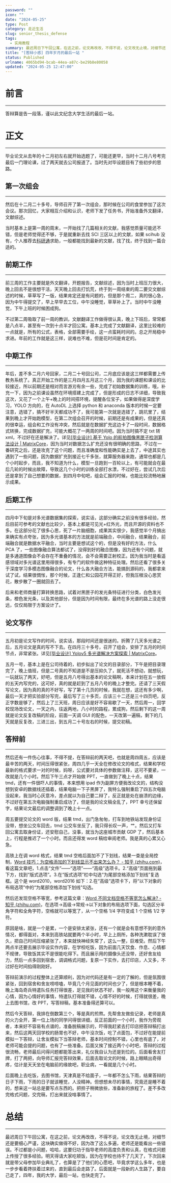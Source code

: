 ```yaml
---
password: ""
icon: ""
date: "2024-05-25"
type: Post
category: 走近生活
slug: senior_thesis_defense
tags:
  - 实用教程
summary: 最迟周日下午回公寓，在这之前，论文再改改，不得不说，论文改无止境，对细节还是要细心严谨，这块确实做得不好，因为改了这么多遍，老师还是能看出一些错误。不过都是小问题，哈哈，这要归功于指导老师的高度负责和认真，在格式问题上传授了很多经验。明天得请大家吃顿饭，因为在学校也待不了几天了，下次回来就是带父母参加毕业典礼了，也算是了了他们的心愿吧，毕竟求学这么多年，也是一步步看着搀扶着过来的，直到最后会走路了。后面就是一段新的人生路了，要自己走了，四年，我的大学，最后一站，也快走完了。
title: "[答辩小感] 四年岁月的最后一站 "
status: Published
urlname: 4065bd94-bcab-44ea-a87c-be29b8e80058
updated: "2024-05-25 12:47:00"
---
```


# 前言

---

答辩算是告一段落，谨以此文纪念大学生活的最后一站。

# 正文

---

毕业论文从去年的十二月初左右就开始选题了，可能还更早，当时十二月八号考完最后一门理论课，过了两天就去公司报道了。当时先对毕设题目有了些初步的思路。

## 第一次组会

---

然后在十二月二十多号，导师召开了第一次组会，那时候在公司的食堂参加了这次会议。那次回忆，大家相互介绍和认识，老师下发了任务书，开始准备外文翻译，文献综述。

当时基本上是第一周的周末，一开始找了几篇相关的文献，我感觉质量可能还不错，但是老师觉得还不够，于是就重新去找 SCI 三区以上的文献，如果 scihub 没有，个人推荐去[科研通](https://www.ablesci.com/)求助，一般都能找到最新的文献，找了找，终于找到一篇合适的。

## 前期工作

---

前三周的工作主要就是外文翻译，开题报告，文献综述，因为当时上班压力很大，晚上回去不是很想干活，天天晚上回去打饥荒，终于到一周结束的周二要交文献综述的时候，草草写了一版，结果肯定还是有问题的，但是那个周二，真的很心急，因为中午得提交了，早上早早去工位，中午没睡觉，草草补上了。当时中午没睡觉，下午上班的时候困成狗。

不过第二周吸取了前一周的教训，文献翻译工作做得很认真，晚上下班后，常常都是八点半，甚至有一次到十点半才回公寓。基本上完成了文献翻译，这里比较难的一点就是，所有的公式，表格，全部需要手绘，这一点蛮耗时间的。总之开局稳中求进。年前的工作就是这三样，说难也不难，但是花时间是肯定的。

## 中期工作

---

年后，差不多二月六号回家，二月二十号回公司，二月底应该是这三样都需要上传教务系统了。真正开始工作的是三月四月五月这三个月，因为我的课题和课设的比较接近，所以前期还是相对而言游刃有余一些，完成了初始数据集的训练，哦，补充一下，因为之前课设虽然在环境搭建上完成了，但是形成的日志不详细，导致我这次，又花了一个上午+晚上的时间搭环境，提醒各位宝子，如果做得是深度学习，YOLO 方向的，在 AutoDL 上选择 python 和 anaconda 版本的时候一定要注意，选错了，搞不好半天都成功不了，我可能第一次就是选错了，跳坑里了，结果到晚上才开始跑模型，在第二次组会召开的时候，前期还是有成果的，但是还真的很幸运，组会和工作没有冲突，然后就是在数据扩充这边卡了一段时间，数据格式转换，完成数据扩充，可能大概花了一两周的时间吧。因为当时搞不定 txt 转 xml，不过好在还是解决了。详见[[毕业设计] 基于 Yolo 的航拍图像黑匣子检测算法设计 | MatrixCore](https://matrixcore.top/article/Graduation-Design)，因为当时对数据怎么扩充还没有很明确的思路，不过在一番研究之后，还是攻克了这个问题，而且准确度和性能确实是上去了，中途其实也遇到了一些问题，因为数据扩充到接近七千多张，就算服务器来跑，通常也都是几个小时起步，而且，我不知道为什么，模型一旦跑到一百轮以上，有可能就会在最后几轮的时候出故障，导致这几个小时的训练全部打水漂，不过好在，尝试几次后还是拿到了自己想要的数据，到四月中旬吧，组会汇报的时候，也能比较流畅地展示成果。

## 后期工作

---

四月中下旬是对多光谱数据集的探索，说实话，这部分确实之前没有很多经验，然后目前可参考的文献也比较少，基本上都是可见光+红外光，而且开源的资料也不多。在这部分花了很多心思，死了一片脑细胞，成果其实很少，我感觉半个月搞出来确实有点夸张，因为多光谱基本的方法就是前端融合，中间融合，结果融合，前端融合就是数据水平融合，当时主要是想试这个的，但是没有好的方法，什么 PCA 了，一些图像融合算法都试了，没得到好的融合图像，因为还有个问题，就是多通道图像会不会存在不重叠的情况，会不会需要正射校正。因为我当时是看遥感领域对多光谱这里用得很多，有专门的软件做这种特征处理。然后还看了很多关于深度学习多模态图像融合的论文，什么各大融合方法，能搞到源码的，我都拿来试了试，结果很惆怅，那个时候，正逢仁和公园花开得正好，但我压根没心思赏花，散步散了一圈就回去了。

后来和老师商量打算转换思路，试着对黑匣子的发光条特征进行分类，白色发光条，橙色发光条，以及其他部分，但是因为时间有限，最终在多光谱的路上没走很远，仅仅局限于方案设计了。

## 论文写作

---

五月初是论文写作的时间，说实话，那段时间还是很迷的。折腾了几天多光谱之后，五月论文是真的写不下去。在四月三十多号，召开了组会，安排了五月的时间节点，非常紧张。详见[[毕业设计] Yolov5 多光谱解决方案探索 | MatrixCore](https://matrixcore.top/article/Yolov5_multispectral)。

五月一号，基本上是在公司待着的，初步拟出了论文的目录部分，下午是把目录理完了，晚上值班，但是二号真的不知道是不是压抑久了，就死活不想动，就想玩，一玩就玩了两天，好吧，但是五月八号得出基本的论文稿啊，本来计划在五一放假的五天内写完的，这可好，真的就是赶到了五月八号的晚上才整完。还请了三天假写论文，因为真的真的不好写，写了第十几页的时候，我就在想，这还有多少啊，最后一天才把实验部分写完，最后写了三十多页，应该三十二还是三十四页吧，反正字数是够了，然后上了三天班，周日应该是好不容易歇了一天，然后周一，回学校现场改论文，一天之内，往返两地，八小时的路程，累成狗，然后剩下的这一周就是论文反复改稿的阶段，前面一天调 GUI 的配色，一天改第一遍稿，剩下的几天就是反复改，三进三出，到五月二十号左右的时候，提交初稿。

## 答辩前

---

然后还有一件伤心往事，不得不提，在答辩前的两天吧，也就是周四周五，应该是最辛苦的两天，时间压得很紧张，周四几乎一天全在修改论文的格式，结果和学校最新的格式要求一对的时候，妈呀，公式要对具体的参数做注释，这可不要紧，一改就是几个小时。然后下午三点才开始做 PPT，一直做到了晚上十点，结果 tmd，还有一件很吓人的事情，本来想用 ipad 作为副屏方便我改论文的，结构没想到安卓的数据线还插着，结果电脑一下子黑屏了，我特么强制重启了四五次电脑没起来，我当时心灰意冷，差点就以为自己要二辩了，反正就是处在崩溃的边缘，不过好在第五次电脑强制重启成功了，但是我的论文稿全乱了，PPT 幸亏还保留字，结果论文最后的调整调到了晚上十一点。

周五要提交论文的 word 版，结果 tmd，出门急匆匆，打车到地铁站发现身份证没带，想坐公交车回去，tmd 公交车坐反了，我只得长叹一声，艹。然后又打车回公寓去取身份证，还安慰自己，没事，就当为这座城市贡献 GDP 了，然后基本上，行程是推迟了一个小时。而且还得发 word 稿给审阅老师。我是真的心累又心急。

高铁上在调 word 格式，结果 tmd 空格后面加不了下划线，结果一查是全局控制，[Word 技巧：为空格添加的下划线显示不出来怎么办？ - 知乎 (zhihu.com)](https://zhuanlan.zhihu.com/p/347966130)，看这篇文章吧，1.点击“文件”——“选项”——“高级”选项卡。2.“高级”页面拖到最下方，找到“版式选项”。3.在“版式选项”栏中勾选“为尾部空格添加下划线”复选框。这个是 word2010，word2016 如下：2.在“高级”选项卡下，将“以下对象的布局选项”中的“为尾部空格添加下划线”勾选。

然后还发现空格不等宽，参考这篇文章：[Word 不同文档空格不等宽怎么解决? - 知乎 (zhihu.com)](https://www.zhihu.com/question/584369116)，在选项->高级->常规->以下对象的布局选项下面，勾选区分半角字符和全角字符，空格就可以等宽了，从一个空格 1/4 字符变成 1 个空格 1/2 字符。

原因是啥，就是一个是累，一个是安排太紧张，还有一个就是会有意想不到的意外情况，都得面对，本来到高铁站就要两个半小时，早上上厕所，各种洗漱耽误了很久，把自己时间压缩紧张了，本来就快神经失常了，这么一整，巨难受。然后下午两点半还要去展示毕设实作内容，在学校吃饭，因为前面几天饮食、作息、心情都不规律，导致饭其实不是很能吃得下。而且展示用的摄像头还没带，还好舍友给力，然后一点多回到宿舍，调调格式问题，复原一下实作，去打印店，人又多，不过好在时间掐得刚刚好。

答辩前演示的过程整体上还算顺利，因为对代码还是有一定的了解的，但是氛围很紧张，回到宿舍和舍友唠唠嗑，毕竟几个月见面的时间也少了，但是根本睡不着，晚上海岛奇兵特遣队任务打得很差，足见我的状态不好，我一般用这个来衡量我的心情，因为心情好的事情，特遣队打得就不错，心情不好的时候，打得就很差，晚上去图书馆，改 PPT，写答辩稿，基本准备得还算可以。

然后今天答辩，我排在倒数第三个，等是真的煎熬。先帮舍友做些记录，老师是真的火力全开，第一位上场的同学问得很详细，反正前面的一个小时，我作为旁观者，本来好不容易有点谱的，准备脱稿展示的，吓得我赶紧去打印店把答辩稿打出来，然后这两天回学校的肠胃也不好，中午没次饭，吃了点面包，不过好在能提前模拟一下答辩，让舍友模拟下当答辩老师，基本时间控制不错，心里也有底了，对老师可能会提的问题，也有了一些准备。后面又挨了接近两个小时吧，答辩的过程很流畅，老师最后问得问题都能答出来，礼仪我自认为还是到位的。后面看舍友打牌，打了两把，向导师汇报完答辩效果，后面去取论文的时候，路上眼睛出奇得疼，估计是天天坐在电脑前的缘故吧，职业病，一看就是几个小时。

后面晚上去吃饭，去图书馆，天津真是不给面子，一年都不怎么下雨，结果答辩的日子下雨，下雨的日子就该睡觉，人没精神。但想想未尽的事情，究竟还是睡不着的，想来这一站总是要写点东西的。把担子稍微放些，准备新的旅程了。差不多改完格式问题，交完稿，打出来就没啥事情了。

# 总结

---

最迟周日下午回公寓，在这之前，论文再改改，不得不说，论文改无止境，对细节还是要细心严谨，这块确实做得不好，因为改了这么多遍，老师还是能看出一些错误。不过都是小问题，哈哈，这要归功于指导老师的高度负责和认真，在格式问题上传授了很多经验。明天得请大家吃顿饭，因为在学校也待不了几天了，下次回来就是带父母参加毕业典礼了，也算是了了他们的心愿吧，毕竟求学这么多年，也是一步步看着搀扶着过来的，直到最后会走路了。后面就是一段新的人生路了，要自己走了，四年，我的大学，最后一站，也快走完了。
